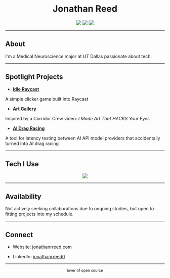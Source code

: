 <h1 align="center">Jonathan Reed</h1>

<p align="center">

<img src="https://img.shields.io/badge/Neuroscience-Medical-eb6f92?style=for-the-badge&logoColor=white&color=eb6f92">

<img src="https://img.shields.io/badge/Machine%20Learning-Exploring-9ccfd8?style=for-the-badge&logoColor=white&color=9ccfd8">

<img src="https://img.shields.io/badge/UT%20Dallas-Student-c4a7e7?style=for-the-badge&logoColor=white&color=c4a7e7">

</p>

---

## About

I'm a Medical Neuroscience major at UT Dallas passionate about tech.

---

## Spotlight Projects

- [**Idle Raycast**](https://github.com/JonathanRReed/idle-raycast)

 A simple clicker game built into Raycast

- [**Art Gallery**](https://github.com/JonathanRReed/Art-Gallery)

 Inspired by a Corridor Crew video: *I Made Art That HACKS Your Eyes*

- [**AI Drag Racing**](https://github.com/JonathanRReed/AI-Drag-Racing)

 A tool for latency testing between AI API model providers that accidentally turned into AI drag racing

---

## Tech I Use

<p align="center">

<img src="https://skillicons.dev/icons?i=js,python,ts,astro,react,tailwind,nextjs,bun,cloudflare,vscode&perline=5" />

</p>

---
## Availability

Not actively seeking collaborations due to ongoing studies, but open to fitting projects into my schedule.

---

## Connect

- Website: [jonathanrreed.com](https://jonathanrreed.com)

- LinkedIn: [jonathanrreed0](https://www.linkedin.com/in/jonathanrreed0/)

---


<p align="center">
<sub>lover of open source</sub>
</p>
